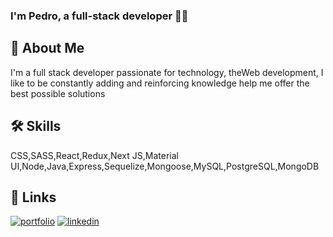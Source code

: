 ### I'm Pedro, a full-stack developer 👨‍💻

## 🚀 About Me
I'm a full stack developer passionate for technology, theWeb development, I like to be constantly adding and reinforcing knowledge help me offer the best possible solutions

## 🛠 Skills
CSS,SASS,React,Redux,Next JS,Material UI,Node,Java,Express,Sequelize,Mongoose,MySQL,PostgreSQL,MongoDB


## 🔗 Links
[![portfolio](https://img.shields.io/badge/my_portfolio-000?style=for-the-badge&logo=ko-fi&logoColor=white)]() 
[![linkedin](https://img.shields.io/badge/linkedin-0A66C2?style=for-the-badge&logo=linkedin&logoColor=white)](https://www.linkedin.com/in/pedro-ragni/)

